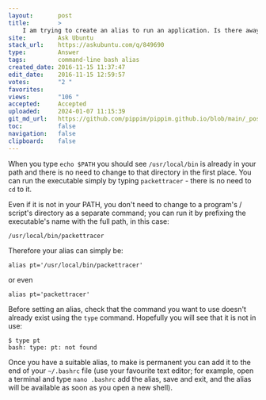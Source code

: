```yaml
---
layout:       post
title:        >
    I am trying to create an alias to run an application. Is there away to bypass creating an alias just to change directories?
site:         Ask Ubuntu
stack_url:    https://askubuntu.com/q/849690
type:         Answer
tags:         command-line bash alias
created_date: 2016-11-15 11:37:47
edit_date:    2016-11-15 12:59:57
votes:        "2 "
favorites:    
views:        "106 "
accepted:     Accepted
uploaded:     2024-01-07 11:15:39
git_md_url:   https://github.com/pippim/pippim.github.io/blob/main/_posts/2016/2016-11-15-I-am-trying-to-create-an-alias-to-run-an-application.-Is-there-away-to-bypass-creating-an-alias-just-to-change-directories_.md
toc:          false
navigation:   false
clipboard:    false
---
```


When you type `echo $PATH` you should see `/usr/local/bin` is already in your path and there is no need to change to that directory in the first place. You can run the executable simply by typing `packettracer` - there is no need to `cd` to it.

Even if it is not in your PATH, you don't need to change to a program's / script's directory as a separate command; you can run it by prefixing the executable's name with the full path, in this case:

``` 
/usr/local/bin/packettracer
```

Therefore your alias can simply be:

``` 
alias pt='/usr/local/bin/packettracer'
```

or even

``` 
alias pt='packettracer'
```

Before setting an alias, check that the command you want to use doesn't already exist using the `type` command. Hopefully you will see that it is not in use:

``` 
$ type pt
bash: type: pt: not found
```

Once you have a suitable alias, to make is permanent you can add it to the end of your `~/.bashrc` file (use your favourite text editor; for example, open a terminal and type `nano .bashrc` add the alias, save and exit, and the alias will be available as soon as you open a new shell).
